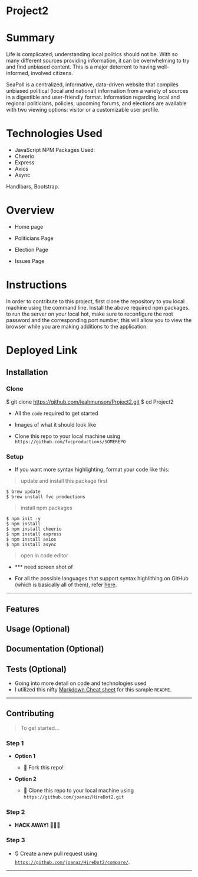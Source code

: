 # Project2

<!-- In order to meet the Employer Competitive standards and be ready to show your application to employers, the README.md file should meet the following criteria:


Clearly state the problem the app is trying to solve (i.e. what is it doing and why)

Give a high-level overview of how the app is organized
Give start-to-finish instructions on how to run the app
Include screenshots, gifs or videos of the app functioning
Contain a link to a deployed version of the app
Clearly list the technologies used in the app
State your role in the app development -->

# Summary
Life is complicated; understanding local politics should not be. With so many different sources providing information, it can be overwhelming to try and find unbiased content. This is a major deterrent to having well-informed, involved citizens. 

SeaPoll is a centralized, informative, data-driven website that compiles unbiased political (local and national) information from a variety of sources in a digestible and user-friendly format. Information regarding local and regional politicians, policies, upcoming forums, and elections are available with two viewing options: visitor or a customizable user profile.


# Technologies Used
- JavaScript
NPM Packages Used: 
- Cheerio
- Express
- Axios
- Async


Handlbars, Bootstrap.

# Overview
- Home page

- Politicians Page
- Election Page
- Issues Page

# Instructions
In order to contribute to this project, first clone the repository to you local machine using the command line. Install the above required npm packages. to run the server on your local hot, make sure to reconfigure the root password and the corresponding port number, this will allow you to view the browser while you are making additions to the application. 

# Deployed Link

## Installation

### Clone
$ git clone https://github.com/leahmunson/Project2.git
$ cd Project2


- All the `code` required to get started
- Images of what it should look like


- Clone this repo to your local machine using `https://github.com/fvcproductions/SOMEREPO`

### Setup

- If you want more syntax highlighting, format your code like this:

> update and install this package first

```shell
$ brew update
$ brew install fvc productions
```

> install npm packages

```shell
$ npm init -y
$ npm install 
$ npm install cheerio
$ npm install express
$ npm install axios
$ npm install async
```
> open in code editor 
- *** need screen shot of 

- For all the possible languages that support syntax highlithing on GitHub (which is basically all of them), refer <a href="https://github.com/github/linguist/blob/master/lib/linguist/languages.yml" target="_blank">here</a>.

---

## Features
## Usage (Optional)
## Documentation (Optional)
## Tests (Optional)

- Going into more detail on code and technologies used
- I utilized this nifty <a href="https://github.com/adam-p/markdown-here/wiki/Markdown-Cheatsheet" target="_blank">Markdown Cheat sheet</a> for this sample `README`.

---

## Contributing

> To get started...

### Step 1

- **Option 1**
    - 🍴 Fork this repo!

- **Option 2**
    - 👯 Clone this repo to your local machine using `https://github.com/joanaz/HireDot2.git`

### Step 2

- **HACK AWAY!** 🔨🔨🔨

### Step 3

- 🔃 Create a new pull request using <a href="https://github.com/joanaz/HireDot2/compare/" target="_blank">`https://github.com/joanaz/HireDot2/compare/`</a>.

---

